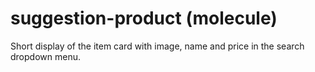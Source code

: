 # suggestion-product (molecule)

Short display of the item card with image, name and price in the search dropdown menu.
